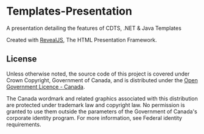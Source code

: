 # Templates-Presentation

A presentation detailing the features of CDTS, .NET & Java Templates

Created with [RevealJS](https://revealjs.com/#/), The HTML Presentation Framework.

## License

Unless otherwise noted, the source code of this project is covered under Crown Copyright, Government of Canada, and is distributed under the [Open Government Licence - Canada](LICENSE).

The Canada wordmark and related graphics associated with this distribution are protected under trademark law and copyright law. No permission is granted to use them outside the parameters of the Government of Canada's corporate identity program. For more information, see Federal identity requirements.